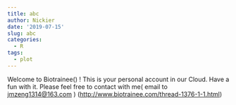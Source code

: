 ```yaml
---
title: abc
author: Nickier
date: '2019-07-15'
slug: abc
categories:
  - R
tags:
  - plot
---
```

Welcome to Biotrainee() !
This is your personal account in our Cloud.
Have a fun with it.
Please feel free to contact with me( email to jmzeng1314@163.com )
(http://www.biotrainee.com/thread-1376-1-1.html)

